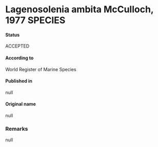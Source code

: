 Lagenosolenia ambita McCulloch, 1977 SPECIES
=======

#### Status
ACCEPTED

#### According to
World Register of Marine Species

#### Published in
null

#### Original name
null

### Remarks
null